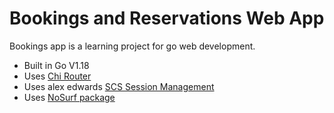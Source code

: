 # Bookings and Reservations Web App

Bookings app is a learning project for go web development.

- Built in Go V1.18
- Uses [Chi Router](https://github.com/go-chi/chi/v5)
- Uses alex edwards [SCS Session Management](https://github.com/alexedwards/scs/v2 )
- Uses [NoSurf package](https://github.com/justinas/nosurf)